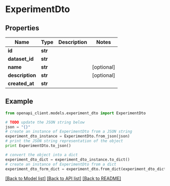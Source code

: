 # ExperimentDto


## Properties

Name | Type | Description | Notes
------------ | ------------- | ------------- | -------------
**id** | **str** |  | 
**dataset_id** | **str** |  | 
**name** | **str** |  | [optional] 
**description** | **str** |  | [optional] 
**created_at** | **str** |  | 

## Example

```python
from openapi_client.models.experiment_dto import ExperimentDto

# TODO update the JSON string below
json = "{}"
# create an instance of ExperimentDto from a JSON string
experiment_dto_instance = ExperimentDto.from_json(json)
# print the JSON string representation of the object
print ExperimentDto.to_json()

# convert the object into a dict
experiment_dto_dict = experiment_dto_instance.to_dict()
# create an instance of ExperimentDto from a dict
experiment_dto_form_dict = experiment_dto.from_dict(experiment_dto_dict)
```
[[Back to Model list]](../README.md#documentation-for-models) [[Back to API list]](../README.md#documentation-for-api-endpoints) [[Back to README]](../README.md)


